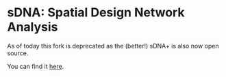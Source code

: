 # sDNA: Spatial Design Network Analysis

As of today this fork is deprecated as the (better!) sDNA+ is also now open source.

You can find it [here](https://github.com/fiftysevendegreesofrad/sdna_plus).
